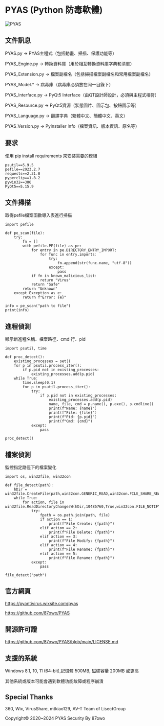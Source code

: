 # PYAS (Python 防毒軟體)

![PYAS](https://github.com/87owo/PYAS/assets/85057800/153bcad9-18ab-4c81-bcb6-186434d0ef1b)

## 文件訊息

PYAS.py -> PYAS主程式（包括動畫、掃描、保護功能等）

PYAS_Engine.py -> 轉換資料庫（用於相互轉換資料庫字典和清單）

PYAS_Extension.py -> 檔案副檔名（包括掃描檔案副檔名和常用檔案副檔名）

PYAS_Model.* -> 病毒庫（病毒庫必須放在同一目錄下）

PYAS_Interface.py -> PyQt5 Interface（由QT設計師設計，必須與主程式相符）

PYAS_Resource.py -> PyQt5資源（狀態圖片、圖示包、按鈕圖示等）

PYAS_Language.py -> 翻譯字典（繁體中文、簡體中文、英文）

PYAS_Version.py -> Pyinstaller Info（檔案資訊、版本資訊、原名等）

## 要求

使用 pip install requirements 來安裝需要的模組

```
psutil==5.9.5
pefile==2023.2.7
requests==2.31.0
pyperclip==1.8.2
pywin32==306
PyQt5==5.15.9
```

## 文件掃描

取得pefile檔案函數導入表進行掃描

```
import pefile

def pe_scan(file):
    try:
        fn = []
        with pefile.PE(file) as pe:
            for entry in pe.DIRECTORY_ENTRY_IMPORT:
                for func in entry.imports:
                    try:
                        fn.append(str(func.name, "utf-8"))
                    except:
                        pass
            if fn in known_malicious_list:
                return "Virus"
            return "Safe"
        return "Unknown"
    except Exception as e:
        return f"Error: {e}"

info = pe_scan("path to file")
print(info)
```

## 進程偵測

顯示新進程名稱、檔案路徑、cmd 行、pid
```
import psutil, time

def proc_detect():
    existing_processes = set()
    for p in psutil.process_iter():
        if p.pid not in existing_processes:
            existing_processes.add(p.pid)
    while True:
        time.sleep(0.1)
        for p in psutil.process_iter():
            try:
                if p.pid not in existing_processes:
                    existing_processes.add(p.pid)
                    name, file, cmd = p.name(), p.exe(), p.cmdline()
                    print(f"Name: {name}")
                    print(f"File: {file}")
                    print(f"Pid: {p.pid}")
                    print(f"Cmd: {cmd}")
            except:
                pass

proc_detect()
```

## 檔案偵測

監控指定路徑下的檔案變化
```
import os, win32file, win32con

def file_detect(path):
    hDir = win32file.CreateFile(path,win32con.GENERIC_READ,win32con.FILE_SHARE_READ|win32con.FILE_SHARE_WRITE|win32con.FILE_SHARE_DELETE,None,win32con.OPEN_EXISTING,win32con.FILE_FLAG_BACKUP_SEMANTICS,None)
    while True:
        for action, file in win32file.ReadDirectoryChangesW(hDir,10485760,True,win32con.FILE_NOTIFY_CHANGE_FILE_NAME|win32con.FILE_NOTIFY_CHANGE_DIR_NAME|win32con.FILE_NOTIFY_CHANGE_ATTRIBUTES|win32con.FILE_NOTIFY_CHANGE_SIZE|win32con.FILE_NOTIFY_CHANGE_LAST_WRITE|win32con.FILE_NOTIFY_CHANGE_SECURITY,None,None):
            try:
                fpath = os.path.join(path, file)
                if action == 1:
                    print(f"File Create: {fpath}")
                elif action == 2:
                    print(f"File Delete: {fpath}")
                elif action == 3:
                    print(f"File Modify: {fpath}")
                elif action == 4:
                    print(f"File Rename: {fpath}")
                elif action == 5:
                    print(f"File Rename: {fpath}")
            except:
                pass

file_detect("path")
```

## 官方網頁

https://pyantivirus.wixsite.com/pyas

https://github.com/87owo/PYAS

## 開源許可證

https://github.com/87owo/PYAS/blob/main/LICENSE.md

## 支援的系統

Windows 8.1, 10, 11 (64-bit),記憶體 500MB, 磁碟容量 200MB 或更高

其他系統或版本可能會遇到軟體功能故障或程序崩潰

## Special Thanks

360, Wix, VirusShare, mtkiao129, AV-T Team of LisectGroup

Copyright© 2020~2024 PYAS Security By 87owo

